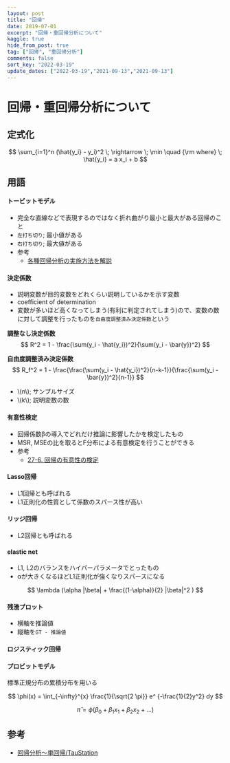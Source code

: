 ```yaml
---
layout: post
title: "回帰"
date: 2019-07-01
excerpt: "回帰・重回帰分析について"
kaggle: true
hide_from_post: true
tag: ["回帰", "重回帰分析"]
comments: false
sort_key: "2022-03-19"
update_dates: ["2022-03-19","2021-09-13","2021-09-13"]
---
```


# 回帰・重回帰分析について

## 定式化

$$
\sum_{i=1}^n (\hat{y_i} - y_i)^2 \; \rightarrow \; \min \quad {\rm where} \; \hat{y_i} = a x_i + b
$$

## 用語

#### トービットモデル
 - 完全な直線などで表現するのではなく折れ曲がり最小と最大がある回帰のこと
 - `左打ち切り`; 最小値がある
 - `右打ち切り`; 最大値がある
 - 参考
   - [各種回帰分析の実施方法を解説](https://www.gixo.jp/blog/2494/)

#### 決定係数
 - 説明変数が目的変数をどれくらい説明しているかを示す変数
 - coefficient of determination
 - 変数が多いほど高くなってしまう(有利に判定されてしまう)ので、変数の数に対して調整を行ったものを`自由度調整済み決定係数`という

**調整なし決定係数**  
$$
R^2 = 1 - \frac{\sum(y_i - \hat{y_i})^2}{\sum(y_i - \bar{y})^2}
$$

**自由度調整済み決定係数**  
$$
R_f^2 = 1 - \frac{\frac{\sum(y_i - \hat{y_i})^2}{n-k-1}}{\frac{\sum(y_i - \bar{y})^2}{n-1}}
$$
 - \\(n\\); サンプルサイズ
 - \\(k\\); 説明変数の数


#### 有意性検定
 - 回帰係数βの導入でどれだけ推論に影響したかを検定したもの
 - MSR, MSEの比を取るとF分布による有意検定を行うことができる
 - 参考
   - [27-6. 回帰の有意性の検定](https://bellcurve.jp/statistics/course/24461.html)

#### Lasso回帰
 - L1回帰とも呼ばれる
 - L1正則化の性質として係数のスパース性が高い

#### リッジ回帰
 - L2回帰とも呼ばれる

#### elastic net
 - L1, L2のバランスをハイパーパラメータでとったもの
 - αが大きくなるほどL1正則化が強くなりスパースになる

$$
\lambda (\alpha |\beta| + \frac{(1-\alpha)}{2} |\beta|^2 )
$$


#### 残渣プロット
 - 横軸を推論値
 - 縦軸を`GT - 推論値`

#### ロジスティック回帰

#### プロビットモデル
標準正規分布の累積分布を用いる  

$$
\phi(x) = \int_{-\infty}^{x} \frac{1}{\sqrt{2 \pi}} e^ {-\frac{1}{2}y^2} dy
$$

$$
\hat{\pi} = \phi (\beta_0 + \beta_1 x_1 + \beta_2 x_2 + ...)
$$

## 参考
 - [回帰分析～単回帰/TauStation](http://taustation.com/single-regression/)
